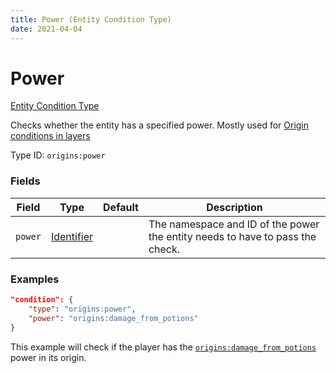 ```yaml
---
title: Power (Entity Condition Type)
date: 2021-04-04
---
```


# Power

[Entity Condition Type](../entity_condition_types.md)

Checks whether the entity has a specified power. Mostly used for [Origin conditions in layers](../../guides/data/origin_conditions_in_layers.md)

Type ID: `origins:power`


### Fields

Field  | Type | Default | Description
-------|------|---------|-------------
`power` | [Identifier](../data_types/identifier.md) | | The namespace and ID of the power the entity needs to have to pass the check.


### Examples

```json
"condition": {
    "type": "origins:power",
    "power": "origins:damage_from_potions"
}
```

This example will check if the player has the [`origins:damage_from_potions`](https://github.com/apace100/origins-fabric/blob/master/src/main/resources/data/origins/powers/damage_from_potions.json) power in its origin.
